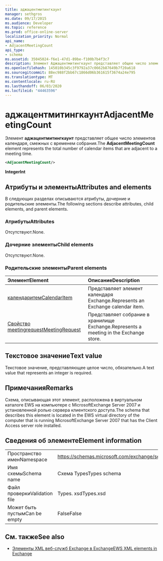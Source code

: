 ```yaml
---
title: аджацентмитингкаунт
manager: sethgros
ms.date: 09/17/2015
ms.audience: Developer
ms.topic: reference
ms.prod: office-online-server
localization_priority: Normal
api_name:
- AdjacentMeetingCount
api_type:
- schema
ms.assetid: 35045024-f6e1-47d1-89be-f100b7b4f3c7
description: Элемент Аджацентмитингкаунт представляет общее число элементов календаря, смежных с временем собрания.
ms.openlocfilehash: 145010b345c3f9792a37c0662b87649b7f20a618
ms.sourcegitcommit: 88ec988f2bb67c1866d06b361615f3674a24e795
ms.translationtype: MT
ms.contentlocale: ru-RU
ms.lasthandoff: 06/03/2020
ms.locfileid: "44463596"
---
```

# <a name="adjacentmeetingcount"></a><span data-ttu-id="9c421-103">аджацентмитингкаунт</span><span class="sxs-lookup"><span data-stu-id="9c421-103">AdjacentMeetingCount</span></span>

<span data-ttu-id="9c421-104">Элемент **аджацентмитингкаунт** представляет общее число элементов календаря, смежных с временем собрания.</span><span class="sxs-lookup"><span data-stu-id="9c421-104">The **AdjacentMeetingCount** element represents the total number of calendar items that are adjacent to a meeting time.</span></span> 
  
```xml
<AdjacentMeetingCount/>
```

 <span data-ttu-id="9c421-105">**Integer**</span><span class="sxs-lookup"><span data-stu-id="9c421-105">**Int**</span></span>
## <a name="attributes-and-elements"></a><span data-ttu-id="9c421-106">Атрибуты и элементы</span><span class="sxs-lookup"><span data-stu-id="9c421-106">Attributes and elements</span></span>

<span data-ttu-id="9c421-107">В следующих разделах описываются атрибуты, дочерние и родительские элементы.</span><span class="sxs-lookup"><span data-stu-id="9c421-107">The following sections describe attributes, child elements, and parent elements.</span></span>
  
### <a name="attributes"></a><span data-ttu-id="9c421-108">Атрибуты</span><span class="sxs-lookup"><span data-stu-id="9c421-108">Attributes</span></span>

<span data-ttu-id="9c421-109">Отсутствуют.</span><span class="sxs-lookup"><span data-stu-id="9c421-109">None.</span></span>
  
### <a name="child-elements"></a><span data-ttu-id="9c421-110">Дочерние элементы</span><span class="sxs-lookup"><span data-stu-id="9c421-110">Child elements</span></span>

<span data-ttu-id="9c421-111">Отсутствуют.</span><span class="sxs-lookup"><span data-stu-id="9c421-111">None.</span></span>
  
### <a name="parent-elements"></a><span data-ttu-id="9c421-112">Родительские элементы</span><span class="sxs-lookup"><span data-stu-id="9c421-112">Parent elements</span></span>

|<span data-ttu-id="9c421-113">**Элемент**</span><span class="sxs-lookup"><span data-stu-id="9c421-113">**Element**</span></span>|<span data-ttu-id="9c421-114">**Описание**</span><span class="sxs-lookup"><span data-stu-id="9c421-114">**Description**</span></span>|
|:-----|:-----|
|[<span data-ttu-id="9c421-115">календаритем</span><span class="sxs-lookup"><span data-stu-id="9c421-115">CalendarItem</span></span>](calendaritem.md) <br/> |<span data-ttu-id="9c421-116">Представляет элемент календаря Exchange.</span><span class="sxs-lookup"><span data-stu-id="9c421-116">Represents an Exchange calendar item.</span></span>  <br/> |
|[<span data-ttu-id="9c421-117">Свойство meetingrequest</span><span class="sxs-lookup"><span data-stu-id="9c421-117">MeetingRequest</span></span>](meetingrequest.md) <br/> |<span data-ttu-id="9c421-118">Представляет собрание в хранилище Exchange.</span><span class="sxs-lookup"><span data-stu-id="9c421-118">Represents a meeting in the Exchange store.</span></span>  <br/> |
   
## <a name="text-value"></a><span data-ttu-id="9c421-119">Текстовое значение</span><span class="sxs-lookup"><span data-stu-id="9c421-119">Text value</span></span>

<span data-ttu-id="9c421-120">Текстовое значение, представляющее целое число, обязательно.</span><span class="sxs-lookup"><span data-stu-id="9c421-120">A text value that represents an integer is required.</span></span>
  
## <a name="remarks"></a><span data-ttu-id="9c421-121">Примечания</span><span class="sxs-lookup"><span data-stu-id="9c421-121">Remarks</span></span>

<span data-ttu-id="9c421-122">Схема, описывающая этот элемент, расположена в виртуальном каталоге EWS на компьютере с MicrosoftExchange Server 2007 и установленной ролью сервера клиентского доступа.</span><span class="sxs-lookup"><span data-stu-id="9c421-122">The schema that describes this element is located in the EWS virtual directory of the computer that is running MicrosoftExchange Server 2007 that has the Client Access server role installed.</span></span>
  
## <a name="element-information"></a><span data-ttu-id="9c421-123">Сведения об элементе</span><span class="sxs-lookup"><span data-stu-id="9c421-123">Element information</span></span>

|||
|:-----|:-----|
|<span data-ttu-id="9c421-124">Пространство имен</span><span class="sxs-lookup"><span data-stu-id="9c421-124">Namespace</span></span>  <br/> |https://schemas.microsoft.com/exchange/services/2006/types  <br/> |
|<span data-ttu-id="9c421-125">Имя схемы</span><span class="sxs-lookup"><span data-stu-id="9c421-125">Schema name</span></span>  <br/> |<span data-ttu-id="9c421-126">Схема Types</span><span class="sxs-lookup"><span data-stu-id="9c421-126">Types schema</span></span>  <br/> |
|<span data-ttu-id="9c421-127">Файл проверки</span><span class="sxs-lookup"><span data-stu-id="9c421-127">Validation file</span></span>  <br/> |<span data-ttu-id="9c421-128">Types. xsd</span><span class="sxs-lookup"><span data-stu-id="9c421-128">Types.xsd</span></span>  <br/> |
|<span data-ttu-id="9c421-129">Может быть пустым</span><span class="sxs-lookup"><span data-stu-id="9c421-129">Can be empty</span></span>  <br/> |<span data-ttu-id="9c421-130">False</span><span class="sxs-lookup"><span data-stu-id="9c421-130">False</span></span>  <br/> |
   
## <a name="see-also"></a><span data-ttu-id="9c421-131">См. также</span><span class="sxs-lookup"><span data-stu-id="9c421-131">See also</span></span>

- [<span data-ttu-id="9c421-132">Элементы XML веб-служб Exchange в Exchange</span><span class="sxs-lookup"><span data-stu-id="9c421-132">EWS XML elements in Exchange</span></span>](ews-xml-elements-in-exchange.md)

